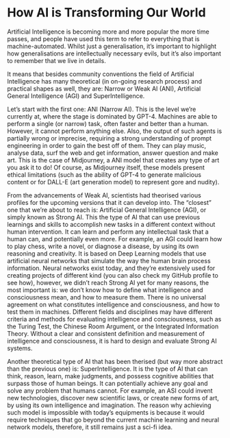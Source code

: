 # How AI is Transforming Our World

Artificial Intelligence is becoming more and more popular the more time passes, and people have used this term to refer to everything that is machine-automated. Whilst just a generalisation, it’s important to highlight how generalisations are intellectually necessary evils, but it’s also important to remember that we live in details.

It means that besides community conventions the field of Artificial Intelligence has many theoretical (in on-going research process) and practical shapes as well, they are: Narrow or Weak AI (ANI), Artificial General Intelligence (AGI) and SuperIntelligence. 

Let’s start with the first one: ANI (Narrow AI). This is the level we’re currently at, where the stage is dominated by GPT-4. Machines are able to perform a single (or narrow) task, often faster and better than a human. However, it cannot perform anything else. Also, the output of such agents is partially wrong or imprecise, requiring a strong understanding of prompt engineering in order to gain the best off of them. They can play music, analyse data, surf the web and get information, answer question and make art. This is the case of Midjourney, a ANI model that creates any type of art you ask it to do! Of course, as Midjourney itself, these models present ethical limitations (such as the ability of GPT-4 to generate malicious content or for DALL-E (art generation model) to represent gore and nudity).

From the advancements of Weak AI, scientists had theorised various profiles for the upcoming versions that it can develop into. The “closest” one that we’re about to reach is: Artificial General Intelligence (AGI), or simply known as Strong AI. This the type of AI that can use previous learnings and skills to accomplish new tasks in a different context without human intervention. It can learn and perform any intellectual task that a human can, and potentially even more. For example, an AGI could learn how to play chess, write a novel, or diagnose a disease, by using its own reasoning and creativity. It is based on Deep Learning models that use artificial neural networks that simulate the way the human brain process information. Neural networks exist today, and they’re extensively used for creating projects of different kind (you can also check my GitHub profile to see how), however, we didn’t reach Strong AI yet for many reasons, the most important is: we don’t know how to define  what intelligence and consciousness mean, and how to measure them. There is no universal agreement on what constitutes intelligence and consciousness, and how to test them in machines. Different fields and disciplines may have different criteria and methods for evaluating intelligence and consciousness, such as the Turing Test, the Chinese Room Argument, or the Integrated Information Theory. Without a clear and consistent definition and measurement of intelligence and consciousness, it is hard to design and evaluate Strong AI systems.

Another theoretical type of AI that has been therised (but way more abstract than the previous one) is: SuperIntelligence. It is the type of AI that can think, reason, learn, make judgments, and possess cognitive abilities that surpass those of human beings. It can potentially achieve any goal and solve any problem that humans cannot. For example, an ASI could invent new technologies, discover new scientific laws, or create new forms of art, by using its own intelligence and imagination. The reason why achieving such model is impossible with today’s equipments is because it would require techniques that go beyond the current machine learning and neural network models, therefore, it still remains just a sci-fi idea.

